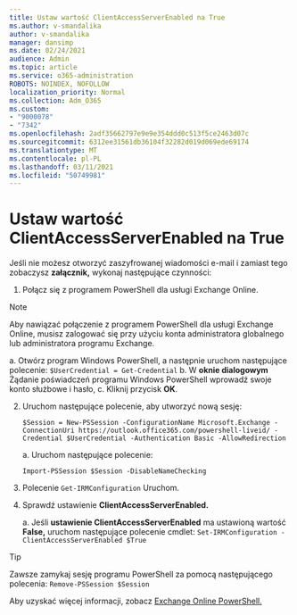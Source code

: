 ```yaml
---
title: Ustaw wartość ClientAccessServerEnabled na True
ms.author: v-smandalika
author: v-smandalika
manager: dansimp
ms.date: 02/24/2021
audience: Admin
ms.topic: article
ms.service: o365-administration
ROBOTS: NOINDEX, NOFOLLOW
localization_priority: Normal
ms.collection: Adm_O365
ms.custom:
- "9000078"
- "7342"
ms.openlocfilehash: 2adf35662797e9e9e354ddd0c513f5ce2463d07c
ms.sourcegitcommit: 6312ee31561db36104f32282d019d069ede69174
ms.translationtype: MT
ms.contentlocale: pl-PL
ms.lasthandoff: 03/11/2021
ms.locfileid: "50749981"
---
```

# <a name="set-clientaccessserverenabled-to-true"></a>Ustaw wartość ClientAccessServerEnabled na True

Jeśli nie możesz otworzyć zaszyfrowanej wiadomości e-mail i zamiast tego zobaczysz **załącznik,** wykonaj następujące czynności:

1. Połącz się z programem PowerShell dla usługi Exchange Online.

> [!NOTE]
> Aby nawiązać połączenie z programem PowerShell dla usługi Exchange Online, musisz zalogować się przy użyciu konta administratora globalnego lub administratora programu Exchange.

   a. Otwórz program Windows PowerShell, a następnie uruchom następujące polecenie: `$UserCredential = Get-Credential`
b. W **oknie dialogowym** Żądanie poświadczeń programu Windows PowerShell wprowadź swoje konto służbowe i hasło, c. Kliknij przycisk **OK**. 

2. Uruchom następujące polecenie, aby utworzyć nową sesję:

    `$Session = New-PSSession -ConfigurationName Microsoft.Exchange -ConnectionUri https://outlook.office365.com/powershell-liveid/ -Credential $UserCredential -Authentication Basic -AllowRedirection`

    a. Uruchom następujące polecenie:
    
    `Import-PSSession $Session -DisableNameChecking`

3. Polecenie `Get-IRMConfiguration` Uruchom.

4. Sprawdź ustawienie **ClientAccessServerEnabled.** 

    a. Jeśli **ustawienie ClientAccessServerEnabled** ma ustawioną wartość **False,** uruchom następujące polecenie cmdlet: `Set-IRMConfiguration -ClientAccessServerEnabled $True`

> [!TIP]
> Zawsze zamykaj sesję programu PowerShell za pomocą następującego polecenia: `Remove-PSSession $Session`

Aby uzyskać więcej informacji, zobacz [Exchange Online PowerShell.](https://docs.microsoft.com/powershell/exchange/connect-to-exchange-online-powershell)

